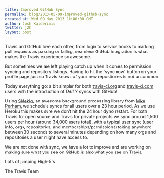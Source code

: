 ```yaml
---
title: Improved GitHub Sync
permalink: blog/2013-05-09-improved-github-sync
created_at: Wed 09 May 2013 10:00:00 GMT
author: Josh Kalderimis
twitter: j2h
layout: post
---
```


Travis and GitHub love each other, from login to service hooks to marking pull requests as passing or failing, seamless GitHub integration is what makes the Travis experience so awesome.

But sometimes we are left playing catch up when it comes to permission syncing and repository listings. Having to hit the 'sync now' button on your profile page just so Travis knows of your new repositories is not uncommon.

Today everything got a bit simpler for both [travis-ci.org][travis-ci-org] and [travis-ci.com][travis-ci-com] users with the introduction of _DAILY_ syncs with GitHub!

Using [Sidekiq][sidekiq], an awesome background processing library from [Mike Perham][mike-perham], we schedule syncs for all users over a 23 hour period. As we use Heroku this makes sure we don't hit the 24 hour dyno restart. For both Travis for open source and Travis for private projects we sync around 1,500 users per hour (around 34,000 users total), with a typical user sync (user info, orgs, repositories, and memberships/permissions) taking anywhere between 30 seconds to several minutes depending on how many orgs and repositories a user might have access to.

We are not done with sync, we have a lot to improve and are working on making sure what you see on GitHub is also what you see on Travis. 

Lots of jumping High-5's

The Travis Team

[travis-ci-org]: https://travis-ci.org
[travis-ci-com]: https://travis-ci.com
[sidekiq]: https://sidekiq.com
[mike-perham]: https://twitter.com/mperham